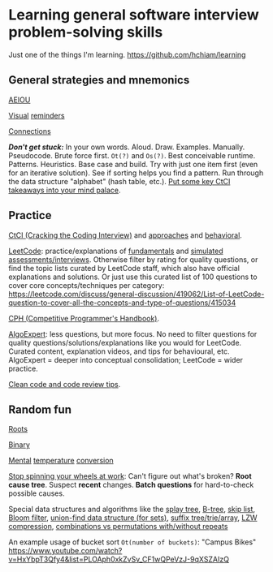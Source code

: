 # Learning general software interview problem-solving skills

Just one of the things I'm learning. https://github.com/hchiam/learning

## General strategies and mnemonics

[AEIOU](https://hchiam.blogspot.com/2019/03/programming-problem-solving-mnemonic.html)

[Visual](https://hchiam.blogspot.com/2017/02/10-programming-data-structures-and-algorithms-in-pictures.html) [reminders](https://hchiam.blogspot.com/2019/03/random-visual-mnemonics-for-programming.html)

[Connections](https://hchiam.blogspot.com/2016/11/learning-faster-and-memory-structures.html)

_**Don't get stuck:**_ In your own words. Aloud. Draw. Examples. Manually. Pseudocode. Brute force first. `Ot(?)` and `Os(?)`. Best conceivable runtime. Patterns. Heuristics. Base case and build. Try with just one item first (even for an iterative solution). See if sorting helps you find a pattern. Run through the data structure "alphabet" (hash table, etc.). [Put some key CtCI takeaways into your mind palace](https://app.memrise.com/course/6044034/abridged-ctci-mp-71/).

## Practice

[CtCI (Cracking the Coding Interview)](https://www.crackingthecodinginterview.com) and [approaches](https://www.crackingthecodinginterview.com/uploads/6/5/2/8/6528028/cracking_the_coding_skills_-_v6.pdf) and [behavioral](https://www.crackingthecodinginterview.com/uploads/6/5/2/8/6528028/cracking_the_soft_skills_-_v6.pdf).

[LeetCode](https://leetcode.com): practice/explanations of [fundamentals](https://leetcode.com/explore/learn) and [simulated assessments/interviews](https://leetcode.com/assessment). Otherwise filter by rating for quality questions, or find the topic lists curated by LeetCode staff, which also have official explanations and solutions. Or just use this curated list of 100 questions to cover core concepts/techniques per category: https://leetcode.com/discuss/general-discussion/419062/List-of-LeetCode-question-to-cover-all-the-concepts-and-type-of-questions/415034

[CPH (Competitive Programmer's Handbook)](https://github.com/pllk/cphb).

[AlgoExpert](https://www.algoexpert.io): less questions, but more focus. No need to filter questions for quality questions/solutions/explanations like you would for LeetCode. Curated content, explanation videos, and tips for behavioural, etc. AlgoExpert = deeper into conceptual consolidation; LeetCode = wider practice.

[Clean code and code review tips](https://github.com/hchiam/random-code-tips).

## Random fun

[Roots](https://hchiam.blogspot.com/2017/10/mentally-finding-roots-and-squares-or.html)

[Binary](https://hchiam.blogspot.com/2015/09/how-to-quickly-convert-binary-to-decimal.html)

[Mental](https://hchiam.blogspot.com/2017/08/google-voice-mental-temperature-converter.html) [temperature](https://hchiam.blogspot.com/2016/09/how-to-convert-temperature-quickly-in.html) [conversion](https://hchiam.blogspot.com/2015/12/how-to-convert-temperature-f-c-quickly.html)

[Stop spinning your wheels at work](https://willmurphyscode.net/2016/04/06/learning-hack-recognize-and-interrupt-wheel-spinning): Can't figure out what's broken?
**Root cause tree**. Suspect **recent** changes. **Batch questions** for hard-to-check possible causes.

Special data structures and algorithms like the [splay tree](https://github.com/hchiam/learning-splay-tree), [B-tree](https://github.com/hchiam/learning-b-tree), [skip list](https://github.com/hchiam/learning-skip-list), [Bloom filter](https://github.com/hchiam/learning-bloom-filter), [union-find data structure (for sets)](https://github.com/hchiam/learning-union-find), [suffix tree/trie/array](https://github.com/hchiam/learning-suffix-tree), [LZW compression](https://github.com/hchiam/learning-lzw), [combinations vs permutations with/without repeats](https://github.com/hchiam/learning-combinations-vs-permutations)

An example usage of bucket sort `Ot(number of buckets)`: "Campus Bikes" https://www.youtube.com/watch?v=HxYbpT3Qfy4&list=PLOAph0xkZvSv_CF1wQPeVzJ-9qXSZAIzQ
